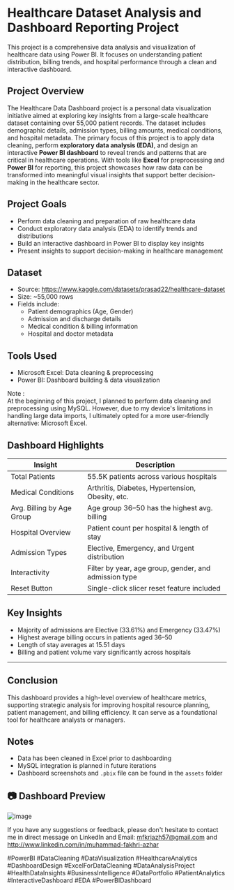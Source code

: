 # Healthcare Dataset Analysis and Dashboard Reporting Project
This project is a comprehensive data analysis and visualization of healthcare data using Power BI. It focuses on understanding patient distribution, billing trends, and hospital performance through a clean and interactive dashboard.

## Project Overview

The Healthcare Data Dashboard project is a personal data visualization initiative aimed at exploring key insights from a large-scale healthcare dataset containing over 55,000 patient records. The dataset includes demographic details, admission types, billing amounts, medical conditions, and hospital metadata. The primary focus of this project is to apply data cleaning, perform **exploratory data analysis (EDA)**, and design an interactive **Power BI dashboard** to reveal trends and patterns that are critical in healthcare operations. With tools like **Excel** for preprocessing and **Power BI** for reporting, this project showcases how raw data can be transformed into meaningful visual insights that support better decision-making in the healthcare sector.

## Project Goals
- Perform data cleaning and preparation of raw healthcare data
- Conduct exploratory data analysis (EDA) to identify trends and distributions
- Build an interactive dashboard in Power BI to display key insights
- Present insights to support decision-making in healthcare management

## Dataset

- Source: https://www.kaggle.com/datasets/prasad22/healthcare-dataset
- Size: ~55,000 rows
- Fields include:
  - Patient demographics (Age, Gender)
  - Admission and discharge details
  - Medical condition & billing information
  - Hospital and doctor metadata

## Tools Used
- Microsoft Excel: Data cleaning & preprocessing
- Power BI: Dashboard building & data visualization

Note :  
At the beginning of this project, I planned to perform data cleaning and preprocessing using MySQL. However, due to my device's limitations in handling large data imports, I ultimately opted for a more user-friendly alternative: Microsoft Excel.

## Dashboard Highlights

| Insight | Description |
|--------|-------------|
| Total Patients | 55.5K patients across various hospitals |
| Medical Conditions | Arthritis, Diabetes, Hypertension, Obesity, etc. |
| Avg. Billing by Age Group | Age group 36–50 has the highest avg. billing |
| Hospital Overview | Patient count per hospital & length of stay |
| Admission Types | Elective, Emergency, and Urgent distribution |
| Interactivity | Filter by year, age group, gender, and admission type |
| Reset Button | Single-click slicer reset feature included |

## Key Insights

- Majority of admissions are Elective (33.61%) and Emergency (33.47%)
- Highest average billing occurs in patients aged 36–50
- Length of stay averages at 15.51 days
- Billing and patient volume vary significantly across hospitals

---

## Conclusion

This dashboard provides a high-level overview of healthcare metrics, supporting strategic analysis for improving hospital resource planning, patient management, and billing efficiency. It can serve as a foundational tool for healthcare analysts or managers.

## Notes

- Data has been cleaned in Excel prior to dashboarding
- MySQL integration is planned in future iterations
- Dashboard screenshots and `.pbix` file can be found in the `assets` folder

## 📷 Dashboard Preview
![image](https://github.com/user-attachments/assets/fbb19b67-3e98-415f-9f29-4ce6a033a066)

If you have any suggestions or feedback, please don't hesitate to contact me in direct message on LinkedIn and Email: mfkriazh57@gmail.com and http://www.linkedin.com/in/muhammad-fakhri-azhar  

#PowerBI #DataCleaning #DataVisualization #HealthcareAnalytics #DashboardDesign #ExcelForDataCleaning #DataAnalysisProject #HealthDataInsights #BusinessIntelligence #DataPortfolio #PatientAnalytics #InteractiveDashboard #EDA #PowerBIDashboard  
